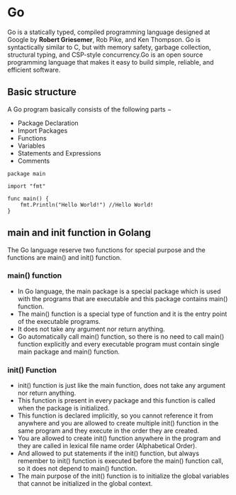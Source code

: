 # Go

Go is a statically typed, compiled programming language designed at Google by **Robert Griesemer**, Rob Pike, and Ken Thompson. Go is syntactically similar to C, but with memory safety, garbage collection, structural typing, and CSP-style concurrency.Go is an open source programming language that makes it easy to build simple, reliable, and efficient software.

## Basic structure

A Go program basically consists of the following parts −

- Package Declaration
- Import Packages
- Functions
- Variables
- Statements and Expressions
- Comments

```
package main

import "fmt"

func main() {
	fmt.Println("Hello World!") //Hello World!
}
```

## main and init function in Golang

The Go language reserve two functions for special purpose and the functions are main() and init() function.

### main() function
- In Go language, the main package is a special package which is used with the programs that are executable and this package contains main() function. 
- The main() function is a special type of function and it is the entry point of the executable programs. 
- It does not take any argument nor return anything. 
- Go automatically call main() function, so there is no need to call main() function explicitly and every executable program must contain single main package and main() function.

### init() Function

- init() function is just like the main function, does not take any argument nor return anything. 
- This function is present in every package and this function is called when the package is initialized. 
- This function is declared implicitly, so you cannot reference it from anywhere and you are allowed to create multiple init() function in the same program and they execute in the order they are created. 
- You are allowed to create init() function anywhere in the program and they are called in lexical file name order (Alphabetical Order). 
- And allowed to put statements if the init() function, but always remember to init() function is executed before the main() function call, so it does not depend to main() function. 
- The main purpose of the init() function is to initialize the global variables that cannot be initialized in the global context.

